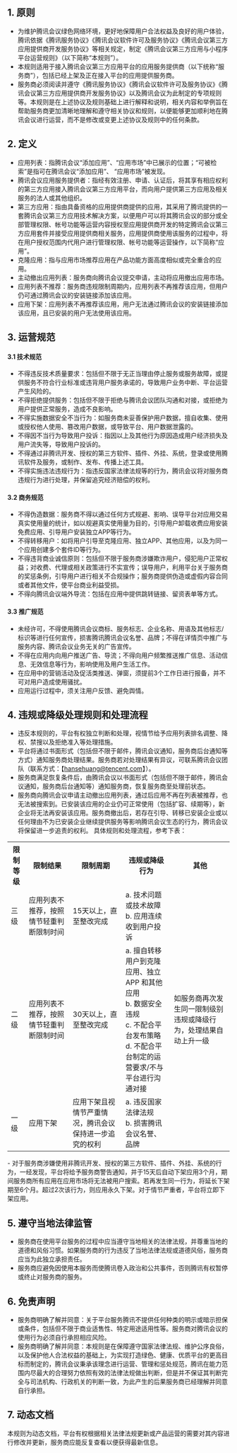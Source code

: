 ## 1. 原则
- 为维护腾讯会议绿色网络环境，更好地保障用户合法权益及良好的用户体验，腾讯依据《腾讯服务协议》《腾讯会议软件许可及服务协议》《腾讯会议第三方应用提供商开发服务协议》等相关规定，制定《腾讯会议第三方应用与小程序平台运营规则》（以下简称“本规则”）。
- 本规则适用于接入腾讯会议第三方应用平台的应用服务提供商（以下统称“服务商”），包括已经上架及正在接入平台的应用提供服务商。
- 服务商必须阅读并遵守《腾讯服务协议》《腾讯会议软件许可及服务协议》《腾讯会议第三方应用提供商开发服务协议》以及腾讯会议为此制定的专项规则等。本规则是在上述协议及规则基础上进行解释和说明，相关内容和举例旨在帮助服务商更加清晰地理解和遵守相关协议和规则，以便能够更加顺利地在腾讯会议进行运营，而不是修改或变更上述协议及规则中的任何条款。


## 2. 定义
- 应用列表：指腾讯会议“添加应用”、“应用市场”中已展示的位置；“可被检索”是指可在腾讯会议“添加应用”、 “应用市场”被发现。
- 腾讯会议应用服务提供者：指经有效注册、申请、认证后，将其享有相应权利的第三方应用接入腾讯会议第三方应用平台，而向用户提供第三方应用及相关服务的法人或其他组织。
- 第三方应用：指由具备资格的应用提供商提供的应用，其采用了腾讯提供的一套腾讯会议第三方应用技术解决方案，以便用户可以将其腾讯会议的部分或全部管理权限、帐号功能等运营内容授权至应用提供商开发的特定腾讯会议第三方应用套件并接受应用提供商相关服务，应用提供商使用该服务的过程中，将在用户授权范围内代用户进行管理权限、帐号功能等运营操作，以下简称“应用”。
- 克隆应用：指与应用市场推荐应用在产品功能方面高度相似或完全重合的应用。
- 主动撤出应用列表：服务商向腾讯会议提交申请，主动将应用撤出应用市场。
- 应用列表不推荐：服务商违规限制周期内，应用列表不再推荐该应用，但用户仍可通过腾讯会议的安装链接添加该应用。
- 应用下架：应用列表不再推荐该应用，用户无法通过腾讯会议的安装链接添加该应用，且已安装的用户无法使用该应用。

## 3. 运营规范
#### 3.1 技术规范
- 不得违反技术质量要求：包括但不限于无正当理由停止服务或服务故障，或提供服务不符合行业标准或违背用户服务承诺的，导致用户业务中断、平台运营产生风险的。
- 不得拒绝提供服务：包括但不限于拒绝与腾讯会议团队沟通和对接，或拒绝为用户提供正常服务，造成不良影响。
- 不得实施数据安全不当行为：如服务商未妥善保护用户数据，擅自收集、使用或授权他人使用、篡改用户数据，或导致平台、用户数据泄露的。
- 不得因不当行为导致用户投诉：指因以上及其他行为原因造成用户经济损失及用户流失等，导致用户投诉的。
- 不得通过非腾讯开发、授权的第三方软件、插件、外挂、系统，登录或使用腾讯软件及服务，或制作、发布、传播上述工具。
- 不得实施违法违规行为：指违反国家法律法规等的行为，腾讯会议将对服务商违规行为进行处理，并保留追究经济赔偿的权利。

#### 3.2 商务规范
- 不得伪造数据：服务商不得以通过任何方式规避、影响、误导平台对应用交易真实使用量的统计，如以规避真实使用量为目的，引导用户卸载收费应用安装免费应用、引导用户安装独立APP等行为。
- 不得转移用户：如将用户引导至克隆应用、独立APP、其他应用，以及为同一个应用创建多个套件ID等行为。
- 不得违背商业诚信原则：包括但不限于服务商涉嫌欺诈用户，侵犯用户正常权益；对收费、代理或相关政策进行不实宣传；误导用户，利用平台关于服务商的奖惩条例，引导用户进行相关不合规操作；服务商提供伪造或虚假内容合同或者其他文件，使平台商业利益受损。
- 不得向腾讯会议端外导流：包括在应用中提供跳转链接、留资表单等方式。

#### 3.3 推广规范
- 未经许可，不得使用腾讯会议商标、服务标志、企业名称、用语及其他标志/标识等进行任何宣传，损害腾讯腾讯会议名誉、品牌；不得在详情页中推广与服务内容、腾讯会议业务无关的广告宣传。
- 不得在应用内向用户推送广告、导流；不得向用户频繁推送推广信息、活动信息、无效信息等行为，影响使用及用户生活工作。
- 在应用中的营销活动及促活类推送、弹窗，须提前3个工作日进行报备，并不可对用户造成使用骚扰。
- 应用运行过程中，须关注用户反馈、避免舆情。

## 4. 违规或降级处理规则和处理流程
- 违反本规则的，平台有权独立判断和处理，视情节给予应用列表排名调整、降权、禁搜以及拒绝准入等处理措施。
- 平台将通过书面形式（包括但不限于邮件，腾讯会议通知，服务商后台通知等方式）通知服务商处理结果。服务商若对处理结果有异议，可联系腾讯会议团队（联系方式：【hansehuang@tencent.com】）。
- 服务商满足恢复条件后，由腾讯会议以书面形式（包括但不限于邮件，腾讯会议通知，服务商后台通知等）通知服务商，恢复服务商至处理前状态。
- 服务商向腾讯会议申请主动撤出应用列表，通过后应用不再在列表被推荐，也无法被搜索到。已安装该应用的企业仍可正常使用（包括扩容、续期等），新企业将无法再安装该应用。服务商撤出后，若存在引导、转移已安装企业或以任何理由不为已安装企业继续提供服务等影响腾讯会议生态的行为，腾讯会议将保留进一步追责的权利。
具体规则和处理流程，参考下表：
<table>
   <tr>
      <th width="0%" >限制等级</td>
      <th width="0%" >限制结果</td>
      <th width="0%" >限制周期</td>
      <th width="0%" >违规或降级行为</td>
	  <th width="0%" >其他</td>
   </tr>
   <tr>
      <td>三级</td>
      <td>应用列表不推荐，按照情节轻重判断限制时间</td>
      <td>15天以上，直至整改完成</td>
      <td>a. 技术问题或技术故障<br>b. 应用连续收到用户投诉</td>
	  <td rowspan='3'>如服务商再次发生同一限制级别违规或降级行为，处理结果自动上升一级</td>
   </tr>
   <tr>
      <td>二级</td>
      <td>应用列表不推荐，按照情节轻重判断限制时间 </td>
      <td>30天以上，直至整改完成</td>
      <td>a. 擅自转移用户到克隆应用、独立 APP 和其他应用 <br>b. 数据安全违规 <br>c. 不配合平台发布策略 <br>d. 不配合平台制定的运营要求/不与平台进行沟通对接</td>
   </tr>
   <tr>
      <td>一级</td>
      <td>应用下架</td>
      <td>应用下架且视情节严重情况，腾讯会议保持进一步追究的权利</td>
      <td>a. 违反国家法律法规 <br>b. 损害腾讯会议名誉、品牌</td>
   </tr>
</table>
- 对于服务商涉嫌使用非腾讯开发、授权的第三方软件、插件、外挂、系统的行为，一经发现，平台将给予服务商警告通知，并于15天后自动下架应用3个月，期间服务商所有应用在应用市场将无法被用户搜索。若再发生同一行为，将延长下架期至6个月。超过2次该行为，则应用永久下架。对于情节严重者，平台将立即下架应用。

## 5. 遵守当地法律监管
- 服务商在使用平台服务的过程中应当遵守当地相关的法律法规，并尊重当地的道德和风俗习惯。如果服务商的行为违反了当地法律法规或道德风俗，服务商应当为此独立承担责任。
- 服务商应避免因使用本服务而使腾讯卷入政治和公共事件，否则腾讯有权暂停或终止对服务商的服务。

## 6. 免责声明
- 服务商明确了解并同意：关于平台服务腾讯不提供任何种类的明示或暗示担保或条件，包括但不限于商业适售性、特定用途适用性等。服务商对腾讯会议的使用行为必须自行承担相应风险。
- 服务商明确了解并同意：本规则是在保障遵守国家法律法规、维护公序良俗，以及保护他人合法权益的基础上，为实现打造绿色、健康、优质平台的更高目标而制定的，腾讯会议秉承该理念进行运营、管理和惩处规范，腾讯在能力范围内尽最大的合理努力依照有效的法律法规做出判断，但是并不保证其判断完全与司法机构、行政机关的判断一致，为此产生的后果服务商已经理解并同意自行承担。

## 7. 动态文档
本规则为动态文档，平台有权根据相关法律法规更新或产品运营的需要对其内容进行修改并更新，服务商应能反复查看以便获得最新信息。
